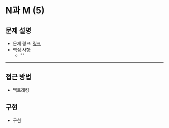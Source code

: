 # N과 M (5)

## 문제 설명
- 문제 링크: [링크](https://www.acmicpc.net/problem/15654)
- 핵심 사항:
  - ""
---

## 접근 방법
- 백트래킹

## 구현
- 구현